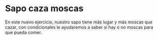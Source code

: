 # Sapo caza moscas
En este nuevo ejercicio, nuestro sapo tiene más lugar y más moscas que cazar, con condicionales le ayudaremos a saber si hay o no moscas para que pueda comer. 